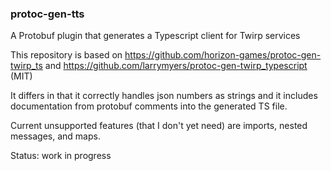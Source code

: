 ### protoc-gen-tts

A Protobuf plugin that generates a Typescript client for Twirp services

This repository is based on https://github.com/horizon-games/protoc-gen-twirp_ts and https://github.com/larrymyers/protoc-gen-twirp_typescript (MIT)

It differs in that it correctly handles json numbers as strings and it includes documentation from protobuf comments into the generated TS file.

Current unsupported features (that I don't yet need) are imports, nested messages, and maps. 

Status: work in progress
